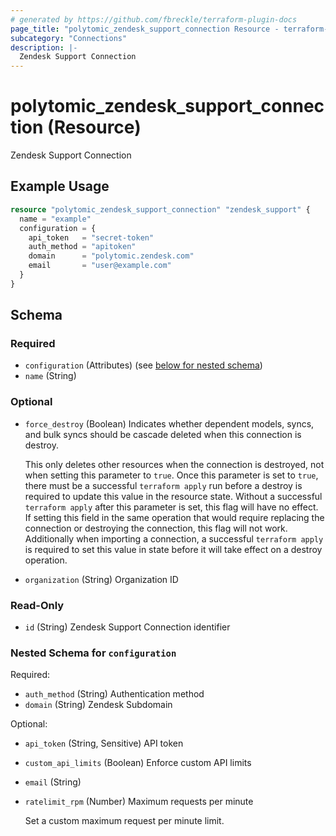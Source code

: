 ```yaml
---
# generated by https://github.com/fbreckle/terraform-plugin-docs
page_title: "polytomic_zendesk_support_connection Resource - terraform-provider-polytomic"
subcategory: "Connections"
description: |-
  Zendesk Support Connection
---
```


# polytomic_zendesk_support_connection (Resource)

Zendesk Support Connection

## Example Usage

```terraform
resource "polytomic_zendesk_support_connection" "zendesk_support" {
  name = "example"
  configuration = {
    api_token   = "secret-token"
    auth_method = "apitoken"
    domain      = "polytomic.zendesk.com"
    email       = "user@example.com"
  }
}
```

<!-- schema generated by tfplugindocs -->
## Schema

### Required

- `configuration` (Attributes) (see [below for nested schema](#nestedatt--configuration))
- `name` (String)

### Optional

- `force_destroy` (Boolean) Indicates whether dependent models, syncs, and bulk syncs should be cascade
deleted when this connection is destroy.

  This only deletes other resources when the connection is destroyed, not when
setting this parameter to `true`. Once this parameter is set to `true`, there
must be a successful `terraform apply` run before a destroy is required to
update this value in the resource state. Without a successful `terraform apply`
after this parameter is set, this flag will have no effect. If setting this
field in the same operation that would require replacing the connection or
destroying the connection, this flag will not work. Additionally when importing
a connection, a successful `terraform apply` is required to set this value in
state before it will take effect on a destroy operation.
- `organization` (String) Organization ID

### Read-Only

- `id` (String) Zendesk Support Connection identifier

<a id="nestedatt--configuration"></a>
### Nested Schema for `configuration`

Required:

- `auth_method` (String) Authentication method
- `domain` (String) Zendesk Subdomain

Optional:

- `api_token` (String, Sensitive) API token
- `custom_api_limits` (Boolean) Enforce custom API limits
- `email` (String)
- `ratelimit_rpm` (Number) Maximum requests per minute

    Set a custom maximum request per minute limit.


